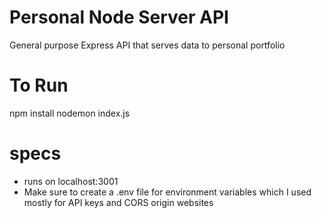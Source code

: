 # Personal Node Server API 

General purpose Express API that serves data to personal portfolio

# To Run

npm install
nodemon index.js

# specs
- runs on localhost:3001
- Make sure to create a .env file for environment variables which I used mostly for API keys and CORS origin websites
